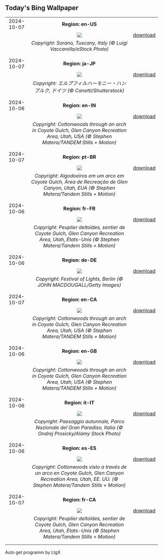 ## Today's Bing Wallpaper
|      |      |      |
| :----: | :----: | :----: |
|2024-10-07|**Region: en-US**||
||![](https://www.bing.com/th?id=OHR.SoranoItaly_EN-US2208208147_UHD.jpg&pid=hp&w=1152&h=648&rs=1&c=4)| [download](https://www.bing.com/th?id=OHR.SoranoItaly_EN-US2208208147_UHD.jpg)|
||*Copyright: Sorano, Tuscany, Italy (© Luigi Vaccarella/eStock Photo)*
||
|||
|2024-10-07|**Region: ja-JP**||
||![](https://www.bing.com/th?id=OHR.ElbePhilharmonic_JA-JP5541486306_UHD.jpg&pid=hp&w=1152&h=648&rs=1&c=4)| [download](https://www.bing.com/th?id=OHR.ElbePhilharmonic_JA-JP5541486306_UHD.jpg)|
||*Copyright: エルプフィルハーモニー・ハンブルク, ドイツ (© Canetti/Shutterstock)*
||
|||
|2024-10-06|**Region: en-IN**||
||![](https://www.bing.com/th?id=OHR.CoyoteGulch_EN-IN7315826699_UHD.jpg&pid=hp&w=1152&h=648&rs=1&c=4)| [download](https://www.bing.com/th?id=OHR.CoyoteGulch_EN-IN7315826699_UHD.jpg)|
||*Copyright: Cottonwoods through an arch in Coyote Gulch, Glen Canyon Recreation Area, Utah, USA (© Stephen Matera/TANDEM Stills + Motion)*
||
|||
|2024-10-07|**Region: pt-BR**||
||![](https://www.bing.com/th?id=OHR.CoyoteGulch_PT-BR8564618055_UHD.jpg&pid=hp&w=1152&h=648&rs=1&c=4)| [download](https://www.bing.com/th?id=OHR.CoyoteGulch_PT-BR8564618055_UHD.jpg)|
||*Copyright: Algodoeiros em um arco em Coyote Gulch, Área de Recreação de Glen Canyon, Utah, EUA (© Stephen Matera/Tandem Stills + Motion)*
||
|||
|2024-10-06|**Region: fr-FR**||
||![](https://www.bing.com/th?id=OHR.CoyoteGulch_FR-FR9860829479_UHD.jpg&pid=hp&w=1152&h=648&rs=1&c=4)| [download](https://www.bing.com/th?id=OHR.CoyoteGulch_FR-FR9860829479_UHD.jpg)|
||*Copyright: Peuplier deltoïdes, sentier de Coyote Gulch, Glen Canyon Recreation Area, Utah, États-Unis (© Stephen Matera/Tandem Stills + Motion)*
||
|||
|2024-10-06|**Region: de-DE**||
||![](https://www.bing.com/th?id=OHR.BerlinConcertHallFestivalofLights_DE-DE1090691492_UHD.jpg&pid=hp&w=1152&h=648&rs=1&c=4)| [download](https://www.bing.com/th?id=OHR.BerlinConcertHallFestivalofLights_DE-DE1090691492_UHD.jpg)|
||*Copyright: Festival of Lights, Berlin (© JOHN MACDOUGALL/Getty Images)*
||
|||
|2024-10-07|**Region: en-CA**||
||![](https://www.bing.com/th?id=OHR.CoyoteGulch_EN-CA9362587881_UHD.jpg&pid=hp&w=1152&h=648&rs=1&c=4)| [download](https://www.bing.com/th?id=OHR.CoyoteGulch_EN-CA9362587881_UHD.jpg)|
||*Copyright: Cottonwoods through an arch in Coyote Gulch, Glen Canyon Recreation Area, Utah, USA (© Stephen Matera/TANDEM Stills + Motion)*
||
|||
|2024-10-06|**Region: en-GB**||
||![](https://www.bing.com/th?id=OHR.CoyoteGulch_EN-GB6471507229_UHD.jpg&pid=hp&w=1152&h=648&rs=1&c=4)| [download](https://www.bing.com/th?id=OHR.CoyoteGulch_EN-GB6471507229_UHD.jpg)|
||*Copyright: Cottonwoods through an arch in Coyote Gulch, Glen Canyon Recreation Area, Utah, USA (© Stephen Matera/TANDEM Stills + Motion)*
||
|||
|2024-10-06|**Region: it-IT**||
||![](https://www.bing.com/th?id=OHR.ValleAostaGranParadiso_IT-IT5881740566_UHD.jpg&pid=hp&w=1152&h=648&rs=1&c=4)| [download](https://www.bing.com/th?id=OHR.ValleAostaGranParadiso_IT-IT5881740566_UHD.jpg)|
||*Copyright: Paesaggio autunnale, Parco Nazionale del Gran Paradiso, Italia (© Ondrej Prosicky/Alamy Stock Photo)*
||
|||
|2024-10-06|**Region: es-ES**||
||![](https://www.bing.com/th?id=OHR.CoyoteGulch_ES-ES4387990059_UHD.jpg&pid=hp&w=1152&h=648&rs=1&c=4)| [download](https://www.bing.com/th?id=OHR.CoyoteGulch_ES-ES4387990059_UHD.jpg)|
||*Copyright: Cottonwoods visto a través de un arco en Coyote Gulch, Glen Canyon Recreation Area, Utah, EE. UU. (© Stephen Matera/Tandem Stills + Motion)*
||
|||
|2024-10-07|**Region: fr-CA**||
||![](https://www.bing.com/th?id=OHR.CoyoteGulch_FR-CA0897205789_UHD.jpg&pid=hp&w=1152&h=648&rs=1&c=4)| [download](https://www.bing.com/th?id=OHR.CoyoteGulch_FR-CA0897205789_UHD.jpg)|
||*Copyright: Peuplier deltoïdes, sentier de Coyote Gulch, Glen Canyon Recreation Area, Utah, États-Unis (© Stephen Matera/Tandem Stills + Motion)*
||
|||

Auto get programm by LtgX

